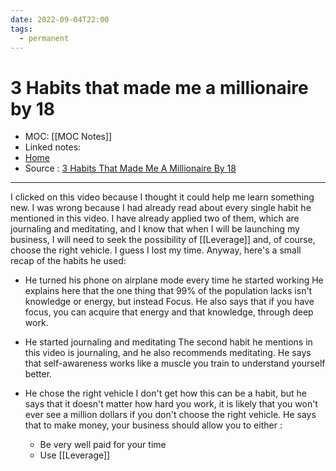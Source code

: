 ```yaml
---
date: 2022-09-04T22:00
tags:
  - permanent
---
```

# 3 Habits that made me a millionaire by 18
- MOC: [[MOC Notes]]
- Linked notes: 
- [Home](https://misudashi.ga/)
- Source : [3 Habits That Made Me A Millionaire By 18](https://www.youtube.com/watch?v=wSkno1bg3Uw)
----------
I clicked on this video because I thought it could help me learn something new. I was wrong because I had already read about every single habit he mentioned in this video. I have already applied two of them, which are journaling and meditating, and I know that when I will be launching my business, I will need to seek the possibility of [[Leverage]] and, of course, choose the right vehicle. I guess I lost my time. Anyway, here's a small recap of the habits he used:

- He turned his phone on airplane mode every time he started working
He explains here that the one thing that 99% of the population lacks isn't knowledge or energy, but instead Focus. He also says that if you have focus, you can acquire that energy and that knowledge, through deep work. 

-   He started journaling and meditating
The second habit he mentions in this video is journaling, and he also recommends meditating. He says that self-awareness works like a muscle you train to understand yourself better.

-   He chose the right vehicle
I don't get how this can be a habit, but he says that it doesn't matter how hard you work, it is likely that you won't ever see a million dollars if you don't choose the right vehicle. He says that to make money, your business should allow you to either : 
	- Be very well paid for your time
	- Use [[Leverage]]